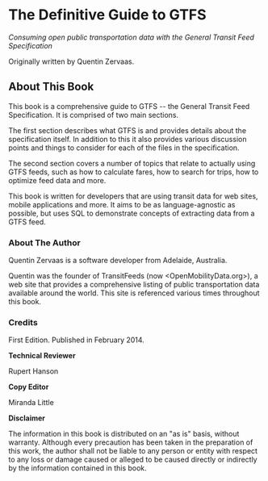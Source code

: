 # The Definitive Guide to GTFS

*Consuming open public transportation data with the General Transit Feed
Specification*

Originally written by Quentin Zervaas.

## About This Book

This book is a comprehensive guide to GTFS -- the General Transit Feed
Specification. It is comprised of two main sections.

The first section describes what GTFS is and provides details about the
specification itself. In addition to this it also provides various
discussion points and things to consider for each of the files in the
specification.

The second section covers a number of topics that relate to actually
using GTFS feeds, such as how to calculate fares, how to search for
trips, how to optimize feed data and more.

This book is written for developers that are using transit data for web
sites, mobile applications and more. It aims to be as language-agnostic
as possible, but uses SQL to demonstrate concepts of extracting data
from a GTFS feed.

### About The Author

Quentin Zervaas is a software developer from Adelaide, Australia.

Quentin was the founder of TransitFeeds (now <OpenMobilityData.org>), a web
site that provides a comprehensive listing of public transportation data
available around the world. This site is referenced various times
throughout this book.

### Credits

First Edition. Published in February 2014.

**Technical Reviewer**

Rupert Hanson

**Copy Editor**

Miranda Little

**Disclaimer**

The information in this book is distributed on an "as is" basis, without
warranty. Although every precaution has been taken in the preparation of
this work, the author shall not be liable to any person or entity with
respect to any loss or damage caused or alleged to be caused directly or
indirectly by the information contained in this book.

